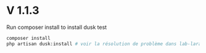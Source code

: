 # V 1.1.3 

Run composer install  to install dusk test

```bash
composer install 
php artisan dusk:install # voir la résolution de problème dans lab-laravel-dusk (lab-selenium)
```